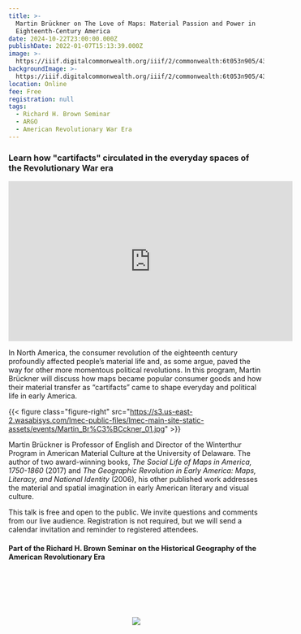 ```yaml
---
title: >-
  Martin Brückner on The Love of Maps: Material Passion and Power in
  Eighteenth-Century America
date: 2024-10-22T23:00:00.000Z
publishDate: 2022-01-07T15:13:39.000Z
image: >-
  https://iiif.digitalcommonwealth.org/iiif/2/commonwealth:6t053n905/4366,1801,3581,1651/,1200/0/default.jpg
backgroundImage: >-
  https://iiif.digitalcommonwealth.org/iiif/2/commonwealth:6t053n905/4366,1801,3581,1651/,1200/0/default.jpg
location: Online
fee: Free
registration: null
tags:
  - Richard H. Brown Seminar
  - ARGO
  - American Revolutionary War Era
---
```


### Learn how "cartifacts" circulated in the everyday spaces of the Revolutionary War era

<iframe width="560" height="315" src="https://www.youtube.com/embed/S2Lv2Rf6nro?si=3vIoPtAjJEDVMq2X" title="YouTube video player" frameborder="0" allow="accelerometer; autoplay; clipboard-write; encrypted-media; gyroscope; picture-in-picture; web-share" referrerpolicy="strict-origin-when-cross-origin" allowfullscreen></iframe>

In North America, the consumer revolution of the eighteenth century profoundly affected people’s material life and, as some argue, paved the way for other more momentous political revolutions. In this program, Martin Brückner will discuss how maps became popular consumer goods and how their material transfer as “cartifacts” came to shape everyday and political life in early America.

{{< figure class="figure-right" src="https://s3.us-east-2.wasabisys.com/lmec-public-files/lmec-main-site-static-assets/events/Martin_Br%C3%BCckner_01.jpg" >}}

Martin Brückner is Professor of English and Director of the Winterthur Program in American Material Culture at the University of Delaware. The author of two award-winning books, *The Social Life of Maps in America, 1750-1860* (2017) and *The Geographic Revolution in Early America: Maps, Literacy, and National Identity* (2006), his other published work addresses the material and spatial imagination in early American literary and visual culture.

This talk is free and open to the public. We invite questions and comments from our live audience. Registration is not required, but we will send  a calendar invitation and reminder to registered attendees.

#### Part of the Richard H. Brown Seminar on the Historical Geography of the American Revolutionary Era

<link href="https://widgets.ticketleap.com/v2/widget.css" media="screen" rel="stylesheet" type="text/css" /><script src="https://widgets.ticketleap.com/v2/widget.js" type="text/javascript"></script><div id="tl-widget-wrapper-160ceda4-b2de-49ae-845b-17f0ac523ede"><script type="text/javascript">tl_widget.update_widget("https://bplmaps.ticketleap.com/widget/v2/", "160ceda4-b2de-49ae-845b-17f0ac523ede", "events=martin-bruckner-for-the-love-of-maps&accent_color=#054571");</script><!--[if IE 6]><div style="display:none"><![endif]--><div style="width: 100%; display: table; height: 200px;"><div style="display: table-cell; vertical-align: middle; text-align: center;"><img src="https://widgets.ticketleap.com/v2/loading.gif" /></div></div><!--[if IE 6]></div><![endif]--></div><input type="hidden" id="tl-affiliate-url-160ceda4-b2de-49ae-845b-17f0ac523ede" name="tl-affiliate-url-160ceda4-b2de-49ae-845b-17f0ac523ede" value="https://www.ticketleap.com/solutions/sell-tickets-online?rc=WIDGET-STO"><input type="hidden" id="tl-show-event-name-160ceda4-b2de-49ae-845b-17f0ac523ede" name="tl-show-event-name-160ceda4-b2de-49ae-845b-17f0ac523ede" value="true"><input type="hidden" id="tl-show-event-location-160ceda4-b2de-49ae-845b-17f0ac523ede" name="tl-show-event-location-160ceda4-b2de-49ae-845b-17f0ac523ede" value="true"><input type="hidden" id="tl-show-event-dates-160ceda4-b2de-49ae-845b-17f0ac523ede" name="tl-show-event-dates-160ceda4-b2de-49ae-845b-17f0ac523ede" value="true">
